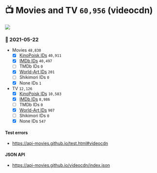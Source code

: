 # :tv: Movies and TV `60,956` (videocdn)

<a href="https://API-Movies.github.io"><img src="https://API-Movies.github.io/banner.png?cache"></a>

### :date: 2021-05-22
- Movies `48,830`
  - [x] <a href="https://API-Movies.github.io/videocdn/movie_kinopoisk_ids.json">KinoPoisk IDs</a> `40,911`
  - [x] <a href="https://API-Movies.github.io/videocdn/movie_imdb_ids.json">IMDb IDs</a> `40,497`
  - [ ] TMDb IDs `0`
  - [x] <a href="https://API-Movies.github.io/videocdn/movie_world_art_ids.json">World-Art IDs</a> `201`
  - [ ] Shikimori IDs `0`
  - [x] None IDs `1`
- TV `12,126`
  - [x] <a href="https://API-Movies.github.io/videocdn/tv_kinopoisk_ids.json">KinoPoisk IDs</a> `10,583`
  - [x] <a href="https://API-Movies.github.io/videocdn/tv_imdb_ids.json">IMDb IDs</a> `8,986`
  - [ ] TMDb IDs `0`
  - [x] <a href="https://API-Movies.github.io/videocdn/tv_world_art_ids.json">World-Art IDs</a> `907`
  - [ ] Shikimori IDs `0`
  - [x] None IDs `547`
#### Test errors
- <a href='https://api-movies.github.io/test.html#videocdn'>https://api-movies.github.io/test.html#videocdn</a>
#### JSON API
- <a href='https://api-movies.github.io/videocdn/index.json'>https://api-movies.github.io/videocdn/index.json</a>
